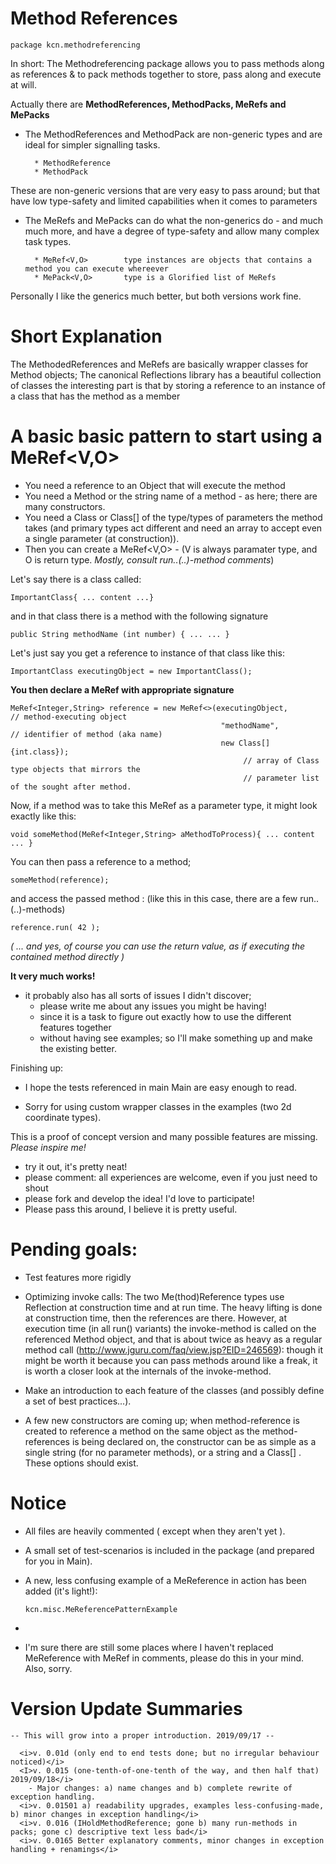 # Method References
    package kcn.methodreferencing

In short:
The Methodreferencing package allows you to pass methods along as references & to pack methods together to store, pass along and execute at will.


Actually there are <b> MethodReferences, MethodPacks, MeRefs and MePacks </b>

* The MethodReferences and MethodPack are non-generic types and are ideal for simpler signalling tasks.

        * MethodReference   
        * MethodPack        
    
These are non-generic versions that are very easy to pass around;
but that have low type-safety and limited capabilities when it comes to parameters

* The MeRefs and MePacks can do what the non-generics do - and much much more, and have a degree of type-safety and allow 
  many complex task types.

        * MeRef<V,O>        type instances are objects that contains a method you can execute whereever
        * MePack<V,O>       type is a Glorified list of MeRefs



Personally I like the generics much better, but both versions work fine.


# Short Explanation
The MethodedReferences and MeRefs are basically wrapper classes for Method objects;
The canonical Reflections library has a beautiful collection of classes
the interesting part is that by storing a reference to an instance of a class that
has the method as a member
# A basic basic pattern to start using a MeRef<V,O>

* You need a reference to an Object that will execute the method 
* You need a Method or the string name of a method - as here; there are many constructors.
* You need a Class or Class[] of the type/types of parameters the method takes (and primary types act different and need an array to accept even a single parameter (at construction)).
* Then you can create a MeRef<V,O> - (V is always paramater type, and O is return type. <i>Mostly, consult run..(..)-method comments</i>) 

Let's say there is a class called: 

    ImportantClass{ ... content ...}

and in that class there is a method with the following signature

    public String methodName (int number) { ... ... }


Let's just say you get a reference to instance of that class like this:

    ImportantClass executingObject = new ImportantClass();



<b>You then declare a MeRef with appropriate signature </b>

    MeRef<Integer,String> reference = new MeRef<>(executingObject,          // method-executing object
                                                   "methodName",            // identifier of method (aka name)
                                                   new Class[]{int.class}); 
                                                        // array of Class type objects that mirrors the
                                                        // parameter list of the sought after method.

Now, if a method was to take this MeRef as a parameter type, it might look exactly like this:

    void someMethod(MeRef<Integer,String> aMethodToProcess){ ... content ... } 
 
You can then pass a reference to a method;

    someMethod(reference);

and access the passed method : (like this in this case, there are a few run..(..)-methods)

    reference.run( 42 );

<i>( ... and yes, of course you can use the return value, as if executing the contained method directly )</i>


<B>It very much works!</B>
- it probably also has all sorts of issues I didn't discover; 
  * please write me about any issues you might be having!
  * since it is a task to figure out exactly how to use the different features together
   - without having see examples; so I'll make something up and make the existing better.  

Finishing up: 
* I hope the tests referenced in main Main are easy enough to read.
  
* Sorry for using custom wrapper classes in the examples (two 2d coordinate types).


This is a proof of concept version and many possible features are missing. <i> Please inspire me! </i>

* try it out, it's pretty neat!
* please comment: all experiences are welcome, even if you just need to shout
* please fork and develop the idea! I'd love to participate!
* Please pass this around, I believe it is pretty useful.

# Pending goals:
* Test features more rigidly
* Optimizing invoke calls: The two Me(thod)Reference types use Reflection at construction time and at run time. The heavy lifting is done at construction time, then the references are there. However, at execution time (in all run() variants) the invoke-method is called on the referenced Method object, and that is about twice as heavy as a regular method call (http://www.jguru.com/faq/view.jsp?EID=246569): though it might be worth it because you can pass methods around like a freak, it is worth a closer look at the internals of the invoke-method.

* Make an introduction to each feature of the classes (and possibly define a set of best practices...).

* A few new constructors are coming up; when method-reference is created to reference a method on the same object as the method-references is being declared on, the constructor can be as simple as a single string (for no parameter methods), or a string and a Class[] . These options should exist.



# Notice
* All files are heavily commented ( except when they aren't yet ).
* A small set of test-scenarios is included in the package (and prepared for you in Main).

* A new, less confusing example of a MeReference in action has been added (it's light!):

      kcn.misc.MeReferencePatternExample           

* 
* I'm sure there are still some places where I haven't replaced MeReference with MeRef in comments, please do this in your mind. Also, sorry.

# Version Update Summaries
    -- This will grow into a proper introduction. 2019/09/17 --
    
      <i>v. 0.01d (only end to end tests done; but no irregular behaviour noticed)</i>
      <I>v. 0.015 (one-tenth-of-one-tenth of the way, and then half that) 2019/09/18</i>
        - Major changes: a) name changes and b) complete rewrite of exception handling.
      <i>v. 0.01501 a) readability upgrades, examples less-confusing-made, b) minor changes in exception handling</i>
      <i>v. 0.016 (IHoldMethodReference; gone b) many run-methods in packs; gone c) descriptive text less bad</i>     
      <i>v. 0.0165 Better explanatory comments, minor changes in exception handling + renamings</i> 

